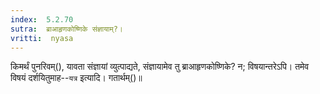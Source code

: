 ```yaml
---
index:  5.2.70
sutra:  ब्राआहृणकोष्णिके संज्ञायाम्?।
vritti:  nyasa
---
```


किमर्थं पुनरिवम्(), यावता संज्ञायां व्युत्पाद्यते, संज्ञायामेव तु ब्राआहृणकोष्णिके? न; विषयान्तरेऽपि। तमेव विषयं दर्शयितुमाह--`यत्र` इत्यादि। गतार्थम्()॥
